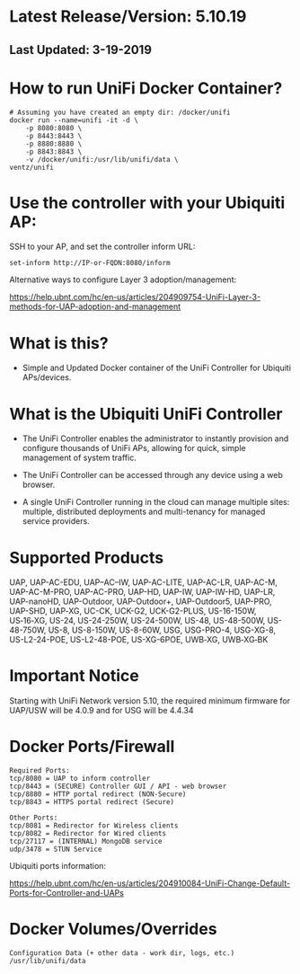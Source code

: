# Latest Release/Version: 5.10.19
## Last Updated: 3-19-2019

# How to run UniFi Docker Container?
```
# Assuming you have created an empty dir: /docker/unifi
docker run --name=unifi -it -d \
    -p 8080:8080 \
    -p 8443:8443 \
    -p 8880:8880 \
    -p 8843:8843 \
    -v /docker/unifi:/usr/lib/unifi/data \
ventz/unifi
```

# Use the controller with your Ubiquiti AP:
SSH to your AP, and set the controller inform URL:
```
set-inform http://IP-or-FQDN:8080/inform
```

Alternative ways to configure Layer 3 adoption/management:

https://help.ubnt.com/hc/en-us/articles/204909754-UniFi-Layer-3-methods-for-UAP-adoption-and-management

# What is this?
* Simple and Updated Docker container of the UniFi Controller for Ubiquiti APs/devices.


# What is the Ubiquiti UniFi Controller

* The UniFi Controller enables the administrator to instantly provision and configure thousands of UniFi APs, allowing for quick, simple management of system traffic.

* The UniFi Controller can be accessed through any device using a web browser.

* A single UniFi Controller running in the cloud can manage multiple sites: multiple, distributed deployments and multi-tenancy for managed service providers.


# Supported Products
UAP, UAP-AC-EDU, UAP–AC–IW, UAP-AC-LITE, UAP-AC-LR, UAP-AC-M, UAP-AC-M-PRO, UAP-AC-PRO, UAP-HD, UAP-IW, UAP-IW-HD, UAP-LR, UAP-nanoHD, UAP-Outdoor, UAP-Outdoor+, UAP-Outdoor5, UAP-PRO, UAP-SHD, UAP‑XG, UC-CK, UCK-G2, UCK-G2-PLUS, US-16-150W, US‑16‑XG, US-24, US-24-250W, US-24-500W, US-48, US-48-500W, US-48-750W, US-8, US-8-150W, US-8-60W, USG, USG-PRO-4, USG-XG-8, US-L2-24-POE, US-L2-48-POE, US-XG-6POE, UWB‑XG, UWB‑XG‑BK

# Important Notice
Starting with UniFi Network version 5.10, the required minimum firmware for UAP/USW will be 4.0.9 and for USG will be 4.4.34

# Docker Ports/Firewall

```
Required Ports:
tcp/8080 = UAP to inform controller
tcp/8443 = (SECURE) Controller GUI / API - web browser
tcp/8880 = HTTP portal redirect (NON-Secure)
tcp/8843 = HTTPS portal redirect (Secure)
```

```
Other Ports:
tcp/8081 = Redirector for Wireless clients
tcp/8082 = Redirector for Wired clients
tcp/27117 = (INTERNAL) MongoDB service
udp/3478 = STUN Service
```

Ubiquiti ports information: 

https://help.ubnt.com/hc/en-us/articles/204910084-UniFi-Change-Default-Ports-for-Controller-and-UAPs

# Docker Volumes/Overrides
```
Configuration Data (+ other data - work dir, logs, etc.)
/usr/lib/unifi/data
```
